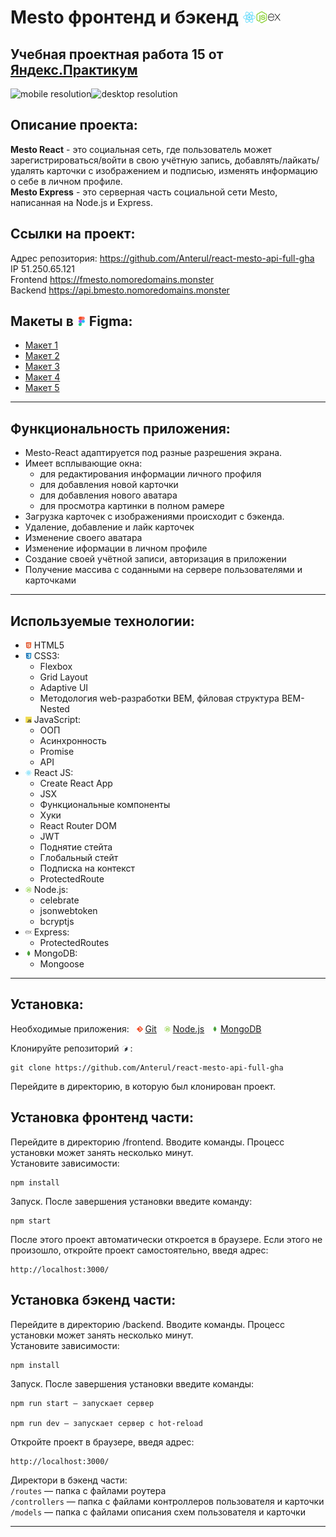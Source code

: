 # Mesto фронтенд и бэкенд <img src="https://raw.githubusercontent.com/devicons/devicon/1119b9f84c0290e0f0b38982099a2bd027a48bf1/icons/react/react-original.svg" alt="React" style="width: 20px;"/><img src="https://raw.githubusercontent.com/devicons/devicon/1119b9f84c0290e0f0b38982099a2bd027a48bf1/icons/nodejs/nodejs-original.svg" alt="Node.js" style="width: 20px;"/><img src="https://raw.githubusercontent.com/devicons/devicon/1119b9f84c0290e0f0b38982099a2bd027a48bf1/icons/express/express-original.svg" alt="Express" style="width: 20px;"/>

## Учебная проектная работа 15 от [Яндекс.Практикум](https://practicum.yandex.ru/)

![mobile resolution](https://imgur.com/a/XE5CqnY)![desktop resolution](https://imgur.com/a/WRetQDf)

## Описание проекта:
  **Mesto React** - это социальная сеть, где пользователь может зарегистрироваться/войти в свою учётную запись, добавлять/лайкать/удалять карточки с изображением и подписью, изменять информацию о себе в личном профиле.  
  **Mesto Express** - это серверная часть социальной сети Mesto, написанная на Node.js и Express.

## Ссылки на проект:  
Адрес репозитория: https://github.com/Anterul/react-mesto-api-full-gha  
IP 51.250.65.121  
Frontend https://fmesto.nomoredomains.monster  
Backend https://api.bmesto.nomoredomains.monster  

## Макеты в <img src="https://raw.githubusercontent.com/devicons/devicon/1119b9f84c0290e0f0b38982099a2bd027a48bf1/icons/figma/figma-original.svg" alt="Figma" width="15px"/> Figma:
- [Макет 1](https://www.figma.com/file/2cn9N9jSkmxD84oJik7xL7/JavaScript.-Sprint-4?node-id=0%3A1)
- [Макет 2](https://www.figma.com/file/bjyvbKKJN2naO0ucURl2Z0/JavaScript.-Sprint-5?node-id=0%3A1)
- [Макет 3](https://www.figma.com/file/kRVLKwYG3d1HGLvh7JFWRT/JavaScript.-Sprint-6?node-id=0%3A1)
- [Макет 4](https://www.figma.com/file/PSdQFRHoxXJFs2FH8IXViF/JavaScript-9-sprint?node-id=0%3A1)
- [Макет 5](https://www.figma.com/file/5H3gsn5lIGPwzBPby9jAOo/JavaScript.-Sprint-12?node-id=4453-181&t=xBJZzhpkbjjgb1iM-0)

---

## Функциональность приложения:
  * Mesto-React адаптируется под разные разрешения экрана.
  * Имеет всплывающие окна:
    - для редактирования информации личного профиля
    - для добавления новой карточки
    - для добавления нового аватара
    - для просмотра картинки в полном рамере
  * Загрузка карточек с изображениями происходит с бэкенда.
  * Удаление, добавление и лайк карточек
  * Изменение своего аватара
  * Изменение иформации в личном профиле
  * Создание своей учётной записи, авторизация в приложении
  * Получение массива с соданными на сервере пользователями и карточками
---

## Используемые технологии:  
  * <img src="https://raw.githubusercontent.com/devicons/devicon/1119b9f84c0290e0f0b38982099a2bd027a48bf1/icons/html5/html5-original.svg" alt="HTML5" width="10px"/> HTML5
  * <img src="https://raw.githubusercontent.com/devicons/devicon/1119b9f84c0290e0f0b38982099a2bd027a48bf1/icons/css3/css3-original.svg" alt="CSS3" width="10px"/> CSS3:
    - Flexbox
    - Grid Layout
    - Adaptive UI
    - Методология web-разработки BEM, фйловая структура BEM-Nested
  * <img src="https://raw.githubusercontent.com/devicons/devicon/1119b9f84c0290e0f0b38982099a2bd027a48bf1/icons/javascript/javascript-original.svg" alt="Javascript" width="10px"/> JavaScript:
    - ООП
    - Асинхронность
    - Promise
    - API
  * <img src="https://raw.githubusercontent.com/devicons/devicon/1119b9f84c0290e0f0b38982099a2bd027a48bf1/icons/react/react-original.svg" alt="React" width="10px"/> React JS:
    - Create React App
    - JSX
    - Функциональные компоненты
    - Хуки
    - React Router DOM
    - JWT
    - Поднятие стейта
    - Глобальный стейт
    - Подписка на контекст
    - ProtectedRoute
  * <img src="https://raw.githubusercontent.com/devicons/devicon/1119b9f84c0290e0f0b38982099a2bd027a48bf1/icons/nodejs/nodejs-original.svg" alt="React" width="10px"/> Node.js:
    - celebrate
    - jsonwebtoken
    - bcryptjs
  * <img src="https://raw.githubusercontent.com/devicons/devicon/1119b9f84c0290e0f0b38982099a2bd027a48bf1/icons/express/express-original.svg" alt="React" width="10px"/> Express:
    - ProtectedRoutes
  * <img src="https://raw.githubusercontent.com/devicons/devicon/1119b9f84c0290e0f0b38982099a2bd027a48bf1/icons/mongodb/mongodb-original.svg" alt="MongoDB" width="10px"/> MongoDB:
    - Mongoose

---

## Установка:
Необходимые приложения: &nbsp; <img src="https://raw.githubusercontent.com/devicons/devicon/1119b9f84c0290e0f0b38982099a2bd027a48bf1/icons/git/git-original.svg" alt="Git" width="10px"/> [Git](https://git-scm.com/download/win) &nbsp; <img src="https://raw.githubusercontent.com/devicons/devicon/1119b9f84c0290e0f0b38982099a2bd027a48bf1/icons/nodejs/nodejs-original.svg" alt="Node.js" width="10px"/> [Node.js](https://nodejs.org/ru/) &nbsp; <img src="https://raw.githubusercontent.com/devicons/devicon/1119b9f84c0290e0f0b38982099a2bd027a48bf1/icons/mongodb/mongodb-original.svg" alt="MongoDB" width="10px"/> [MongoDB](https://mongodb.prakticum-team.ru/try/download/community)

Клонируйте репозиторий <img src="https://raw.githubusercontent.com/devicons/devicon/1119b9f84c0290e0f0b38982099a2bd027a48bf1/icons/bash/bash-original.svg" alt="Bash" width="10px"/> :

    git clone https://github.com/Anterul/react-mesto-api-full-gha

Перейдите в директорию, в которую был клонирован проект.
  
  ## Установка фронтенд части:

Перейдите в директорию /frontend. Вводите команды. Процесс установки может занять несколько минут.  
Установите зависимости:

    npm install

Запуск. После завершения установки введите команду:

    npm start

После этого проект автоматически откроется в браузере. Если этого не произошло, откройте проект самостоятельно, введя адрес:


    http://localhost:3000/  

  ## Установка бэкенд части:

Перейдите в директорию /backend. Вводите команды. Процесс установки может занять несколько минут.  
Установите зависимости:

    npm install

Запуск. После завершения установки введите команды:

    npm run start — запускает сервер 

    npm run dev — запускает сервер с hot-reload 

Откройте проект в браузере, введя адрес:

    http://localhost:3000/  

Директори в бэкенд части:  
`/routes` — папка с файлами роутера  
`/controllers` — папка с файлами контроллеров пользователя и карточки  
`/models` — папка с файлами описания схем пользователя и карточки  

---
